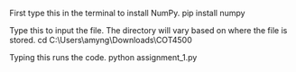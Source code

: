 First type this in the terminal to install NumPy. pip install numpy

Type this to input the file. The directory will vary based on where the file is stored. cd C:\Users\amyng\Downloads\COT4500

Typing this runs the code. python assignment_1.py
